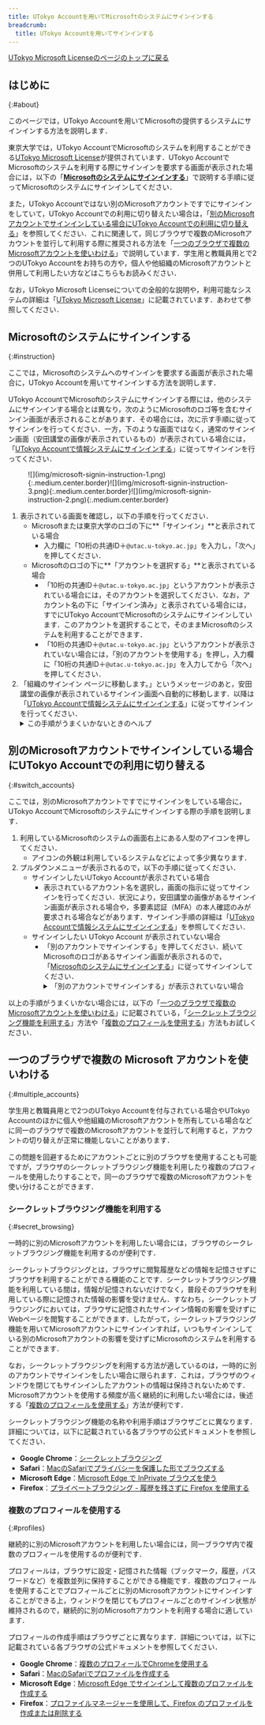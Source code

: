 ```yaml
---
title: UTokyo Accountを用いてMicrosoftのシステムにサインインする
breadcrumb:
  title: UTokyo Accountを用いてサインインする
---
```


[UTokyo Microsoft Licenseのページのトップに戻る](.)

## はじめに
{:#about}

このページでは，UTokyo Accountを用いてMicrosoftの提供するシステムにサインインする方法を説明します．

東京大学では，UTokyo AccountでMicrosoftのシステムを利用することができる[UTokyo Microsoft License](/microsoft/)が提供されています．UTokyo AccountでMicrosoftのシステムを利用する際にサインインを要求する画面が表示された場合には，以下の「**[Microsoftのシステムにサインインする](#instruction)**」で説明する手順に従ってMicrosoftのシステムにサインインしてください．

また，UTokyo Accountではない別のMicrosoftアカウントですでにサインインをしていて，UTokyo Accountでの利用に切り替えたい場合は，「[別のMicrosoftアカウントでサインインしている場合にUTokyo Accountでの利用に切り替える](#switch_accounts)」を参照してください．これに関連して，同じブラウザで複数のMicrosoftアカウントを並行して利用する際に推奨される方法を「[一つのブラウザで複数のMicrosoftアカウントを使いわける](#multiple_accounts)」で説明しています．学生用と教職員用とで2つのUTokyo Accountをお持ちの方や，個人や他組織のMicrosoftアカウントと併用して利用したい方などはこちらもお読みください．

なお，UTokyo Microsoft Licenseについての全般的な説明や，利用可能なシステムの詳細は「[UTokyo Microsoft License](/microsoft/)」に記載されています．あわせて参照してください．

## Microsoftのシステムにサインインする
{:#instruction}

ここでは，Microsoftのシステムへのサインインを要求する画面が表示された場合に，UTokyo Accountを用いてサインインする方法を説明します．

UTokyo AccountでMicrosoftのシステムにサインインする際には，他のシステムにサインインする場合とは異なり，次のようにMicrosoftのロゴ等を含むサインイン画面が表示されることがあります．その場合には，次に示す手順に従ってサインインを行ってください．一方，下のような画面ではなく，通常のサインイン画面（安田講堂の画像が表示されているもの）が表示されている場合には，「[UTokyo Accountで情報システムにサインインする](/utokyo_account/#signin)」に従ってサインインを行ってください．

<figure class="gallery">![](img/microsoft-signin-instruction-1.png){:.medium.center.border}![](img/microsoft-signin-instruction-3.png){:.medium.center.border}![](img/microsoft-signin-instruction-2.png){:.medium.center.border}</figure>

1. 表示されている画面を確認し，以下の手順を行ってください．
    - Microsoftまたは東京大学のロゴの下に**「サインイン」**と表示されている場合
        - 入力欄に「10桁の共通ID＋`@utac.u-tokyo.ac.jp`」を入力し，「次へ」を押してください．
    - Microsoftのロゴの下に**「アカウントを選択する」**と表示されている場合
        - 「10桁の共通ID＋`@utac.u-tokyo.ac.jp`」というアカウントが表示されている場合には，そのアカウントを選択してください．なお，アカウント名の下に「サインイン済み」と表示されている場合には，すでにUTokyo AccountでMicrosoftのシステムにサインインしています．このアカウントを選択することで，そのままMicrosoftのシステムを利用することができます．
        - 「10桁の共通ID＋`@utac.u-tokyo.ac.jp`」というアカウントが表示されていない場合には，「別のアカウントを使用する」を押し，入力欄に「10桁の共通ID＋`@utac.u-tokyo.ac.jp`」を入力してから「次へ」を押してください．
1. 「組織のサインイン ページに移動します。」というメッセージのあと，安田講堂の画像が表示されているサインイン画面へ自動的に移動します．以降は「[UTokyo Accountで情報システムにサインインする](/utokyo_account/#signin)」に従ってサインインを行ってください．
    <details>
        <summary>この手順がうまくいかないときのヘルプ</summary>
        - 「**有効な電子メール アドレス、電話番号、Skype 名を入力します。**」または「**そのユーザー名のアカウントが見つかりませんでした。別のユーザー名を入力するか、新しい Microsoft アカウントを取得してください。**」と表示された場合
            - 入力内容が間違っています．「10桁の共通ID＋`@utac.u-tokyo.ac.jp`」を正しく入力したかどうか確認してください．
        - 「**Microsoft アカウントが存在しません。別のアカウントを入力するか、新しいアカウントを作成してください。**」と表示された場合
            - このサインイン画面からは，UTokyo Accountでのサインインを行うことができません．UTokyo Accountでのサインインが可能なシステムであるにもかかわらずこの画面が表示されている場合は，[サポート窓口](/support/)に相談してください．
    </details>

## 別のMicrosoftアカウントでサインインしている場合にUTokyo Accountでの利用に切り替える
{:#switch_accounts}

ここでは，別のMicrosoftアカウントですでにサインインをしている場合に，UTokyo AccountでMicrosoftのシステムにサインインする際の手順を説明します．

1. 利用しているMicrosoftのシステムの画面右上にある人型のアイコンを押してください．
    - アイコンの外観は利用しているシステムなどによって多少異なります．
1. プルダウンメニューが表示されるので，以下の手順に従ってください．
    - サインインしたいUTokyo Accountが表示されている場合
        - 表示されているアカウント名を選択し，画面の指示に従ってサインインを行ってください．状況により，安田講堂の画像があるサインイン画面が表示される場合や，多要素認証（MFA）の本人確認のみが要求される場合などがあります．サインイン手順の詳細は「[UTokyo Accountで情報システムにサインインする](/utokyo_account/#signin)」を参照してください．
    - サインインしたい UTokyo Account が表示されていない場合
        - 「別のアカウントでサインインする」を押してください．続いてMicrosoftのロゴがあるサインイン画面が表示されるので，「[Microsoftのシステムにサインインする](#instruction)」に従ってサインインしてください．
            <details>
                <summary>「別のアカウントでサインインする」が表示されていない場合</summary>
                「サインアウト」を押して現在サインインしているMicrosoftアカウントからサインアウトしたのち，UTokyo Accountで再びサインインしなおしてください．
            </details>

以上の手順がうまくいかない場合には，以下の「[一つのブラウザで複数のMicrosoftアカウントを使いわける](#multiple_accounts)」に記載されている，「[シークレットブラウジング機能を利用する](#secret_browsing)」方法や「[複数のプロフィールを使用する](#profiles)」方法もお試しください．

## 一つのブラウザで複数の Microsoft アカウントを使いわける
{:#multiple_accounts}

学生用と教職員用とで2つのUTokyo Accountを付与されている場合やUTokyo Accountのほかに個人や他組織のMicrosoftアカウントを所有している場合などに同一のブラウザで複数のMicrosoftアカウントを並行して利用すると，アカウントの切り替えが正常に機能しないことがあります．

この問題を回避するためにアカウントごとに別のブラウザを使用することも可能ですが，ブラウザのシークレットブラウジング機能を利用したり複数のプロフィールを使用したりすることで，同一のブラウザで複数のMicrosoftアカウントを使い分けることができます．

### シークレットブラウジング機能を利用する
{:#secret_browsing}

一時的に別のMicrosoftアカウントを利用したい場合には，ブラウザのシークレットブラウジング機能を利用するのが便利です．

シークレットブラウジングとは，ブラウザに閲覧履歴などの情報を記憶させずにブラウザを利用することができる機能のことです．シークレットブラウジング機能を利用している間は，情報が記憶されないだけでなく，普段そのブラウザを利用している際に記憶された情報の影響を受けません．すなわち，シークレットブラウジングにおいては，ブラウザに記憶されたサインイン情報の影響を受けずにWebページを閲覧することができます．したがって，シークレットブラウジング機能を用いてMicrosoftアカウントにサインインすれば，いつもサインインしている別のMicrosoftアカウントの影響を受けずにMicrosoftのシステムを利用することができます．

なお，シークレットブラウジングを利用する方法が適しているのは，一時的に別のアカウントでサインインをしたい場合に限られます．これは，ブラウザのウィンドウを閉じてもサインインしたアカウントの情報は保持されないためです．Microsoftアカウントを使用する頻度が高く継続的に利用したい場合には，後述する「[複数のプロフィールを使用する](#profiles)」方法が便利です．

シークレットブラウジング機能の名称や利用手順はブラウザごとに異なります．詳細については，以下に記載されている各ブラウザの公式ドキュメントを参照してください．

- **Google Chrome**：[シークレットブラウジング](https://support.google.com/chrome/answer/95464?hl=ja)
- **Safari**：[MacのSafariでプライバシーを保護した形でブラウズする](https://support.apple.com/ja-jp/guide/safari/ibrw1069/mac)
- **Microsoft Edge**：[Microsoft Edge で InPrivate ブラウズを使う
](https://support.microsoft.com/ja-jp/microsoft-edge/microsoft-edge-%E3%81%A7-inprivate-%E3%83%96%E3%83%A9%E3%82%A6%E3%82%BA%E3%82%92%E4%BD%BF%E3%81%86-cd2c9a48-0bc4-b98e-5e46-ac40c84e27e2)
- **Firefox**：[プライベートブラウジング - 履歴を残さずに Firefox を使用する
](https://support.mozilla.org/ja/kb/private-browsing-use-firefox-without-history)

### 複数のプロフィールを使用する
{:#profiles}

継続的に別のMicrosoftアカウントを利用したい場合には，同一ブラウザ内で複数のプロフィールを使用するのが便利です．

プロフィールは，ブラウザに設定・記憶された情報（ブックマーク，履歴，パスワードなど）を複数並列に保持することができる機能です．複数のプロフィールを使用することでプロフィールごとに別のMicrosoftアカウントにサインインすることができる上，ウィンドウを閉じてもプロフィールごとのサインイン状態が維持されるので，継続的に別のMicrosoftアカウントを利用する場合に適しています．

プロフィールの作成手順はブラウザごとに異なります．詳細については，以下に記載されている各ブラウザの公式ドキュメントを参照してください．

- **Google Chrome**：[複数のプロフィールでChromeを使用する](https://support.google.com/chrome/answer/2364824?hl=ja)
- **Safari**：[MacのSafariでプロファイルを作成する](https://support.apple.com/ja-jp/guide/safari/ibrwf3a9e7d6/mac)
- **Microsoft Edge**：[Microsoft Edge でサインインして複数のプロファイルを作成する](https://support.microsoft.com/ja-jp/topic/df94e622-2061-49ae-ad1d-6f0e43ce6435)
- **Firefox**：[プロファイルマネージャーを使用して、Firefox のプロファイルを作成または削除する](https://support.mozilla.org/ja/kb/profile-manager-create-and-remove-firefox-profiles)

